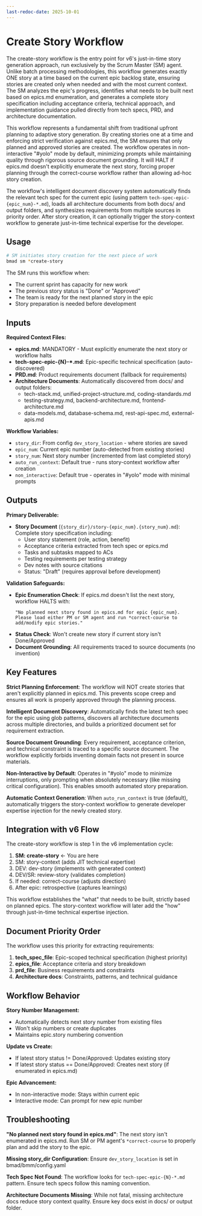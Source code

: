 ```yaml
---
last-redoc-date: 2025-10-01
---
```


# Create Story Workflow

The create-story workflow is the entry point for v6's just-in-time story generation approach, run exclusively by the Scrum Master (SM) agent. Unlike batch processing methodologies, this workflow generates exactly ONE story at a time based on the current epic backlog state, ensuring stories are created only when needed and with the most current context. The SM analyzes the epic's progress, identifies what needs to be built next based on epics.md enumeration, and generates a complete story specification including acceptance criteria, technical approach, and implementation guidance pulled directly from tech specs, PRD, and architecture documentation.

This workflow represents a fundamental shift from traditional upfront planning to adaptive story generation. By creating stories one at a time and enforcing strict verification against epics.md, the SM ensures that only planned and approved stories are created. The workflow operates in non-interactive "#yolo" mode by default, minimizing prompts while maintaining quality through rigorous source document grounding. It will HALT if epics.md doesn't explicitly enumerate the next story, forcing proper planning through the correct-course workflow rather than allowing ad-hoc story creation.

The workflow's intelligent document discovery system automatically finds the relevant tech spec for the current epic (using pattern `tech-spec-epic-{epic_num}-*.md`), loads all architecture documents from both docs/ and output folders, and synthesizes requirements from multiple sources in priority order. After story creation, it can optionally trigger the story-context workflow to generate just-in-time technical expertise for the developer.

## Usage

```bash
# SM initiates story creation for the next piece of work
bmad sm *create-story
```

The SM runs this workflow when:

- The current sprint has capacity for new work
- The previous story status is "Done" or "Approved"
- The team is ready for the next planned story in the epic
- Story preparation is needed before development

## Inputs

**Required Context Files:**

- **epics.md**: MANDATORY - Must explicitly enumerate the next story or workflow halts
- **tech-spec-epic-{N}-\*.md**: Epic-specific technical specification (auto-discovered)
- **PRD.md**: Product requirements document (fallback for requirements)
- **Architecture Documents**: Automatically discovered from docs/ and output folders:
  - tech-stack.md, unified-project-structure.md, coding-standards.md
  - testing-strategy.md, backend-architecture.md, frontend-architecture.md
  - data-models.md, database-schema.md, rest-api-spec.md, external-apis.md

**Workflow Variables:**

- `story_dir`: From config `dev_story_location` - where stories are saved
- `epic_num`: Current epic number (auto-detected from existing stories)
- `story_num`: Next story number (incremented from last completed story)
- `auto_run_context`: Default true - runs story-context workflow after creation
- `non_interactive`: Default true - operates in "#yolo" mode with minimal prompts

## Outputs

**Primary Deliverable:**

- **Story Document** (`{story_dir}/story-{epic_num}.{story_num}.md`): Complete story specification including:
  - User story statement (role, action, benefit)
  - Acceptance criteria extracted from tech spec or epics.md
  - Tasks and subtasks mapped to ACs
  - Testing requirements per testing strategy
  - Dev notes with source citations
  - Status: "Draft" (requires approval before development)

**Validation Safeguards:**

- **Epic Enumeration Check**: If epics.md doesn't list the next story, workflow HALTS with:
  ```
  "No planned next story found in epics.md for epic {epic_num}.
  Please load either PM or SM agent and run *correct-course to add/modify epic stories."
  ```
- **Status Check**: Won't create new story if current story isn't Done/Approved
- **Document Grounding**: All requirements traced to source documents (no invention)

## Key Features

**Strict Planning Enforcement**: The workflow will NOT create stories that aren't explicitly planned in epics.md. This prevents scope creep and ensures all work is properly approved through the planning process.

**Intelligent Document Discovery**: Automatically finds the latest tech spec for the epic using glob patterns, discovers all architecture documents across multiple directories, and builds a prioritized document set for requirement extraction.

**Source Document Grounding**: Every requirement, acceptance criterion, and technical constraint is traced to a specific source document. The workflow explicitly forbids inventing domain facts not present in source materials.

**Non-Interactive by Default**: Operates in "#yolo" mode to minimize interruptions, only prompting when absolutely necessary (like missing critical configuration). This enables smooth automated story preparation.

**Automatic Context Generation**: When `auto_run_context` is true (default), automatically triggers the story-context workflow to generate developer expertise injection for the newly created story.

## Integration with v6 Flow

The create-story workflow is step 1 in the v6 implementation cycle:

1. **SM: create-story** ← You are here
2. SM: story-context (adds JIT technical expertise)
3. DEV: dev-story (implements with generated context)
4. DEV/SR: review-story (validates completion)
5. If needed: correct-course (adjusts direction)
6. After epic: retrospective (captures learnings)

This workflow establishes the "what" that needs to be built, strictly based on planned epics. The story-context workflow will later add the "how" through just-in-time technical expertise injection.

## Document Priority Order

The workflow uses this priority for extracting requirements:

1. **tech_spec_file**: Epic-scoped technical specification (highest priority)
2. **epics_file**: Acceptance criteria and story breakdown
3. **prd_file**: Business requirements and constraints
4. **Architecture docs**: Constraints, patterns, and technical guidance

## Workflow Behavior

**Story Number Management:**

- Automatically detects next story number from existing files
- Won't skip numbers or create duplicates
- Maintains epic.story numbering convention

**Update vs Create:**

- If latest story status != Done/Approved: Updates existing story
- If latest story status == Done/Approved: Creates next story (if enumerated in epics.md)

**Epic Advancement:**

- In non-interactive mode: Stays within current epic
- Interactive mode: Can prompt for new epic number

## Troubleshooting

**"No planned next story found in epics.md"**: The next story isn't enumerated in epics.md. Run SM or PM agent's `*correct-course` to properly plan and add the story to the epic.

**Missing story_dir Configuration**: Ensure `dev_story_location` is set in bmad/bmm/config.yaml

**Tech Spec Not Found**: The workflow looks for `tech-spec-epic-{N}-*.md` pattern. Ensure tech specs follow this naming convention.

**Architecture Documents Missing**: While not fatal, missing architecture docs reduce story context quality. Ensure key docs exist in docs/ or output folder.
